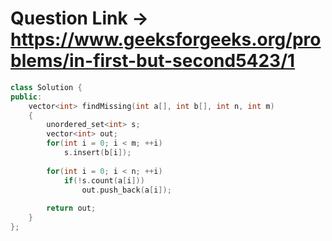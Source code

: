 # Question Link -> https://www.geeksforgeeks.org/problems/in-first-but-second5423/1

````cpp
class Solution {
public:
    vector<int> findMissing(int a[], int b[], int n, int m) 
    { 
        unordered_set<int> s;
        vector<int> out;
        for(int i = 0; i < m; ++i) 
            s.insert(b[i]); 
            
        for(int i = 0; i < n; ++i) 
            if(!s.count(a[i])) 
                out.push_back(a[i]);
                
        return out;
    } 
};
`````
